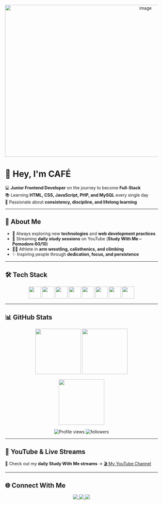 <p align="center">
  <img width="910" height="501" alt="image" src="https://github.com/user-attachments/assets/7b95841c-ec23-45ed-aa03-9441c0c2c44e" />
</p>

# 👋 Hey, I'm CAFÉ  

💻 **Junior Frontend Developer** on the journey to become **Full-Stack**  
📚 Learning **HTML, CSS, JavaScript, PHP, and MySQL** every single day  
🎯 Passionate about **consistency, discipline, and lifelong learning**  

---

## 🚀 About Me  
- 🌱 Always exploring new **technologies** and **web development practices**  
- 🎥 Streaming **daily study sessions** on YouTube (**Study With Me – Pomodoro 60/10**)  
- 🏋️‍♂️ Athlete in **arm wrestling, calisthenics, and climbing**  
- ✨ Inspiring people through **dedication, focus, and persistence**  

---

## 🛠️ Tech Stack  

<p align="center">
  <img src="https://cdn.jsdelivr.net/gh/devicons/devicon/icons/html5/html5-original.svg" width="40"/> 
  <img src="https://cdn.jsdelivr.net/gh/devicons/devicon/icons/css3/css3-original.svg" width="40"/> 
  <img src="https://cdn.jsdelivr.net/gh/devicons/devicon/icons/javascript/javascript-original.svg" width="40"/> 
  <img src="https://cdn.jsdelivr.net/gh/devicons/devicon/icons/php/php-original.svg" width="40"/> 
  <img src="https://cdn.jsdelivr.net/gh/devicons/devicon/icons/mysql/mysql-original.svg" width="40"/> 
  <img src="https://cdn.jsdelivr.net/gh/devicons/devicon/icons/figma/figma-original.svg" width="40"/> 
  <img src="https://cdn.jsdelivr.net/gh/devicons/devicon/icons/firebase/firebase-plain.svg" width="40"/> 
  <img src="https://cdn.jsdelivr.net/gh/devicons/devicon/icons/python/python-original.svg" width="40"/> 
</p>

---

## 📊 GitHub Stats  

<p align="center">
  <img src="https://github-readme-stats.vercel.app/api?username=CAFE2l&show_icons=true&theme=tokyonight" height="150"/>
  <img src="https://github-readme-stats.vercel.app/api/top-langs/?username=CAFE2l&layout=compact&theme=tokyonight" height="150"/>
</p>

<p align="center">
  <img src="https://github-readme-streak-stats.herokuapp.com/?user=CAFE2l&theme=tokyonight" height="150"/>
</p>

<p align="center">
  <img src="https://komarev.com/ghpvc/?username=CAFE2l&color=blueviolet&style=for-the-badge" alt="Profile views"/>
  <img src="https://img.shields.io/github/followers/CAFE2l?label=Followers&style=for-the-badge&color=blueviolet" alt="followers"/>
</p>

---

## 🎥 YouTube & Live Streams  

📌 Check out my **daily Study With Me streams** → [🎬 My YouTube Channel](https://www.youtube.com/@CAFE_ct/streams)  

---

## 🌐 Connect With Me  

<p align="center">
  <a href="https://www.linkedin.com/in/gabriel-felipe-sabino-de-souza-ab05a630a/" target="_blank">
    <img src="https://img.shields.io/badge/LinkedIn-0A66C2?style=for-the-badge&logo=linkedin&logoColor=white"/>
  </a>
  <a href="mailto:gutiajs@gmail.com">
    <img src="https://img.shields.io/badge/Email-D14836?style=for-the-badge&logo=gmail&logoColor=white"/>
  </a>
  <a href="https://wa.me/5541996713782" target="_blank">
    <img src="https://img.shields.io/badge/WhatsApp-25D366?style=for-the-badge&logo=whatsapp&logoColor=white"/>
  </a>
</p>
